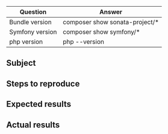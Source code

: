 <!--
    Before you open an issue, make sure this one does not already exists.
    Please also read the "guidelines for contributing" link above before posting.
-->

<!--
    If you are reporting a bug, please try to fill in the following.
    Otherwise remove it.
-->

| Question       | Answer
|----------------|-------------------------------
| Bundle version | composer show sonata-project/*
| Symfony version| composer show symfony/*
| php version    | php --version

## Subject

<!--
    Give here as many details as possible.
    Next sections are for ERRORS only.
-->

## Steps to reproduce

## Expected results

## Actual results

<!-- If it's an error message or piece of code, use code block tags. -->
